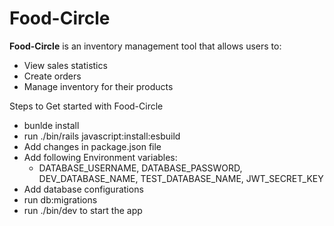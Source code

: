 # Food-Circle

**Food-Circle** is an inventory management tool that allows users to:

- View sales statistics
- Create orders
- Manage inventory for their products

Steps to Get started with Food-Circle

* bunlde install
* run ./bin/rails javascript:install:esbuild
* Add changes in package.json file
* Add following Environment variables:
  * DATABASE_USERNAME, DATABASE_PASSWORD, DEV_DATABASE_NAME, TEST_DATABASE_NAME, JWT_SECRET_KEY
* Add database configurations
* run db:migrations
* run ./bin/dev to start the app


